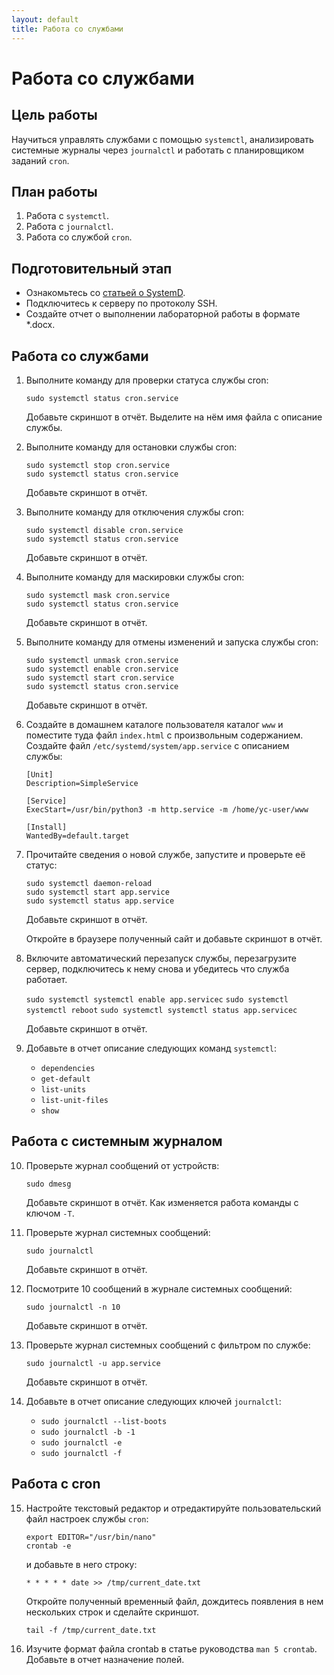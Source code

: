 ```yaml
---
layout: default
title: Работа со службами
---
```


# Работа со службами

## Цель работы

Научиться управлять службами с помощью `systemctl`, анализировать системные журналы через `journalctl` и работать с планировщиком заданий `cron`.

## План работы

1. Работа с `systemctl`.
2. Работа с `journalctl`.
3. Работа со службой `cron`.

## Подготовительный этап

* Ознакомьтесь со [статьей о SystemD](https://habr.com/ru/companies/timeweb/articles/824146/).
* Подключитесь к серверу по протоколу SSH.
* Создайте отчет о выполнении лабораторной работы в формате *.docx.

## Работа со службами

1.  Выполните команду для проверки статуса службы cron:

    ```
    sudo systemctl status cron.service
    ```
    Добавьте скриншот в отчёт. Выделите на нём имя файла с описание службы.

2.  Выполните команду для остановки службы cron:

    ```
    sudo systemctl stop cron.service
    sudo systemctl status cron.service
    ```
    Добавьте скриншот в отчёт.

3.  Выполните команду для отключения службы cron:

    ```
    sudo systemctl disable cron.service
    sudo systemctl status cron.service
    ```
    Добавьте скриншот в отчёт.

4.  Выполните команду для маскировки службы cron:

    ```
    sudo systemctl mask cron.service
    sudo systemctl status cron.service
    ```
    Добавьте скриншот в отчёт.

5.  Выполните команду для отмены изменений и запуска службы cron:

    ```
    sudo systemctl unmask cron.service
    sudo systemctl enable cron.service
    sudo systemctl start cron.service
    sudo systemctl status cron.service
    ```
    Добавьте скриншот в отчёт.

6.  Создайте в домашнем каталоге пользователя каталог `www` и поместите туда файл `index.html` с произвольным содержанием. Создайте файл `/etc/systemd/system/app.service` с описанием службы:

    ```
    [Unit]
    Description=SimpleService

    [Service]
    ExecStart=/usr/bin/python3 -m http.service -m /home/yc-user/www

    [Install]
    WantedBy=default.target
    ```

7.  Прочитайте сведения о новой службе, запустите и проверьте её статус:

    ```
    sudo systemctl daemon-reload
    sudo systemctl start app.service
    sudo systemctl status app.service
    ```

    Добавьте скриншот в отчёт.

    Откройте в браузере полученный сайт и добавьте скриншот в отчёт.


8.  Включите автоматический перезапуск службы, перезагрузите сервер, подключитесь к нему снова и убедитесь что служба работает.

    `sudo systemctl systemctl enable app.servicec`
    `sudo systemctl systemctl reboot`
    `sudo systemctl systemctl status app.servicec`

    Добавьте скриншот в отчёт.

9.  Добавьте в отчет описание следующих команд `systemctl`:

    - `dependencies`
    - `get-default`
    - `list-units`
    - `list-unit-files`
    - `show`

## Работа с системным журналом

10. Проверьте журнал сообщений от устройств:

    ```sudo dmesg```

    Добавьте скриншот в отчёт. Как изменяется работа команды с ключом `-T`.

11. Проверьте журнал системных сообщений:

    ```sudo journalctl```

    Добавьте скриншот в отчёт.

12. Посмотрите 10 сообщений в журнале системных сообщений:

    ```sudo journalctl -n 10```

    Добавьте скриншот в отчёт.

13. Проверьте журнал системных сообщений с фильтром по службе:
    
    ```sudo journalctl -u app.service```

    Добавьте скриншот в отчёт.

14. Добавьте в отчет описание следующих ключей `journalctl`:

    - `sudo journalctl --list-boots`
    - `sudo journalctl -b -1`
    - `sudo journalctl -e`
    - `sudo journalctl -f`

## Работа с cron

15. Настройте текстовый редактор и отредактируйте пользовательский файл настроек службы `cron`:

    ```
    export EDITOR="/usr/bin/nano"
    crontab -e
    ```

    и добавьте в него строку:

    ```
    * * * * * date >> /tmp/current_date.txt
    ```

    Откройте полученный временный файл, дождитесь появления в нем нескольких строк и сделайте скриншот.

    ```
    tail -f /tmp/current_date.txt
    ```

16. Изучите формат файла crontab в статье руководства `man 5 crontab`. Добавьте в отчет назначение полей.
 
